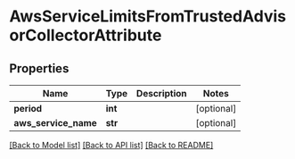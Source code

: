 # AwsServiceLimitsFromTrustedAdvisorCollectorAttribute

## Properties
Name | Type | Description | Notes
------------ | ------------- | ------------- | -------------
**period** | **int** |  | [optional] 
**aws_service_name** | **str** |  | [optional] 

[[Back to Model list]](../README.md#documentation-for-models) [[Back to API list]](../README.md#documentation-for-api-endpoints) [[Back to README]](../README.md)


